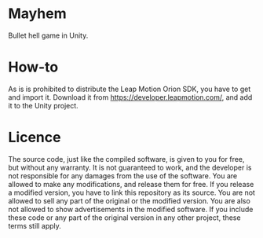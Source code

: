 # Mayhem
Bullet hell game in Unity.

# How-to
As is is prohibited to distribute the Leap Motion Orion SDK, you have to get and import it. Download it from https://developer.leapmotion.com/, and add it to the Unity project.

# Licence
The source code, just like the compiled software, is given to you for free, but without any warranty. It is not guaranteed to work, and the developer is not responsible for any damages from the use of the software. You are allowed to make any modifications, and release them for free. If you release a modified version, you have to link this repository as its source. You are not allowed to sell any part of the original or the modified version. You are also not allowed to show advertisements in the modified software. If you include these code or any part of the original version in any other project, these terms still apply.